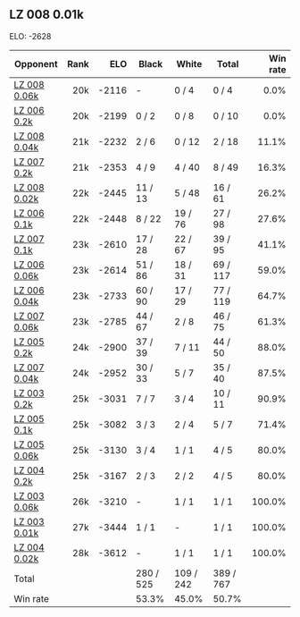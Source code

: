 ## LZ 008 0.01k ##

ELO: -2628

Opponent | Rank | ELO | Black | White | Total | Win rate
---------|-----:|----:|-------|-------|-------|-------:
[LZ 008 0.06k](LZ%20008%200.06k.md) | 20k | -2116 | - | 0 / 4 | 0 / 4 | 0.0%
[LZ 006 0.2k](LZ%20006%200.2k.md) | 20k | -2199 | 0 / 2 | 0 / 8 | 0 / 10 | 0.0%
[LZ 008 0.04k](LZ%20008%200.04k.md) | 21k | -2232 | 2 / 6 | 0 / 12 | 2 / 18 | 11.1%
[LZ 007 0.2k](LZ%20007%200.2k.md) | 21k | -2353 | 4 / 9 | 4 / 40 | 8 / 49 | 16.3%
[LZ 008 0.02k](LZ%20008%200.02k.md) | 22k | -2445 | 11 / 13 | 5 / 48 | 16 / 61 | 26.2%
[LZ 006 0.1k](LZ%20006%200.1k.md) | 22k | -2448 | 8 / 22 | 19 / 76 | 27 / 98 | 27.6%
[LZ 007 0.1k](LZ%20007%200.1k.md) | 23k | -2610 | 17 / 28 | 22 / 67 | 39 / 95 | 41.1%
[LZ 006 0.06k](LZ%20006%200.06k.md) | 23k | -2614 | 51 / 86 | 18 / 31 | 69 / 117 | 59.0%
[LZ 006 0.04k](LZ%20006%200.04k.md) | 23k | -2733 | 60 / 90 | 17 / 29 | 77 / 119 | 64.7%
[LZ 007 0.06k](LZ%20007%200.06k.md) | 23k | -2785 | 44 / 67 | 2 / 8 | 46 / 75 | 61.3%
[LZ 005 0.2k](LZ%20005%200.2k.md) | 24k | -2900 | 37 / 39 | 7 / 11 | 44 / 50 | 88.0%
[LZ 007 0.04k](LZ%20007%200.04k.md) | 24k | -2952 | 30 / 33 | 5 / 7 | 35 / 40 | 87.5%
[LZ 003 0.2k](LZ%20003%200.2k.md) | 25k | -3031 | 7 / 7 | 3 / 4 | 10 / 11 | 90.9%
[LZ 005 0.1k](LZ%20005%200.1k.md) | 25k | -3082 | 3 / 3 | 2 / 4 | 5 / 7 | 71.4%
[LZ 005 0.06k](LZ%20005%200.06k.md) | 25k | -3130 | 3 / 4 | 1 / 1 | 4 / 5 | 80.0%
[LZ 004 0.2k](LZ%20004%200.2k.md) | 25k | -3167 | 2 / 3 | 2 / 2 | 4 / 5 | 80.0%
[LZ 003 0.06k](LZ%20003%200.06k.md) | 26k | -3210 | - | 1 / 1 | 1 / 1 | 100.0%
[LZ 003 0.01k](LZ%20003%200.01k.md) | 27k | -3444 | 1 / 1 | - | 1 / 1 | 100.0%
[LZ 004 0.02k](LZ%20004%200.02k.md) | 28k | -3612 | - | 1 / 1 | 1 / 1 | 100.0%
Total | | | 280 / 525 | 109 / 242 | 389 / 767 | 
Win rate| | | 53.3% | 45.0% | 50.7% | 
